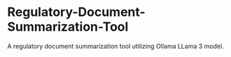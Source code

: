 # Regulatory-Document-Summarization-Tool
A regulatory document summarization tool utilizing Ollama LLama 3 model.
